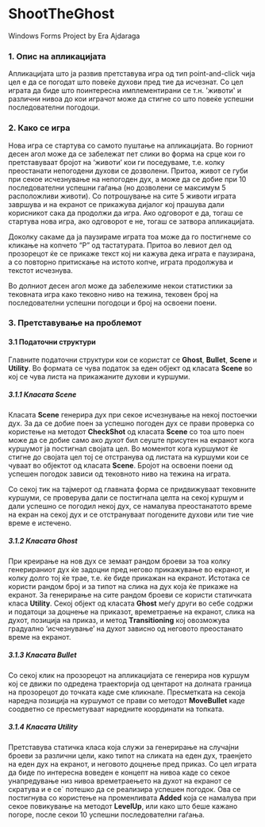 # ShootTheGhost
Windows Forms Project by Era Ajdaraga

### 1.	Опис на апликацијата

Апликацијата што ја развив претставува игра од тип point-and-click чија цел е да се погодат што повеќе духови пред тие да исчезнат. Со цел играта да биде што поинтересна имплементирани се т.н. 'животи' и различни нивоа до кои играчот може да стигне со што повеќе успешни последователни погодоци.

### 2.	Како се игра

Нова игра се стартува со самото пуштање на апликацијата. Во горниот десен агол може да се забележат пет слики во форма на срце кои го претставуваат бројот на ‘животи’ кои ги поседуваме, т.е. колку преостанати непогодени духови се дозволени. Притоа, живот се губи при секое исчезнување на непогоден дух, а може да се добие при 10 последователни успешни гаѓања (но дозволени се максимум 5 расположливи животи). Со потрошување на сите 5 животи играта завршува и на екранот се прикажува дијалог кој прашува дали корисникот сака да продолжи да игра. Ако одговорот е да, тогаш се стартува нова игра, ако одговорот е не, тогаш се затвора апликацијата.

Доколку сакаме да ја паузираме играта тоа може да го постигнеме со кликање на копчето “P” од тастатурата. Притоа во левиот дел од прозорецот ќе се прикаже текст кој ни кажува дека играта е паузирана, а со повторно притискање на истото копче, играта продолжува и текстот исчезнува.

Во долниот десен агол може да забележиме некои статистики за тековната игра како тековно ниво на тежина, тековен број на последователни успешни погодоци и број на освоени поени.


### 3.	Претставување на проблемот

#### 3.1 Податочни структури

Главните податочни структури кои се користат се **Ghost**, **Bullet**, **Scene** и **Utility**. Во формата се чува податок за еден објект од класата **Scene** во кој се чува листа на прикажаните духови и куршуми.

##### 3.1.1 Класата Scene

Класата **Scene** генерира дух при секое исчезнување на некој постоечки дух. За да се добие поен за успешно погоден дух се прави проверка со користење на методот **CheckShot** од класата **Scene** со тоа што поен може да се добие само ако духот бил сеуште присутен на екранот кога куршумот ја постигнал својата цел. Во моментот кога куршумот ќе стигне до својата цел тој се отстранува од листата на куршуми кои се чуваат во објектот од класата **Scene**. Бројот на освоени поени од успешен погодок зависи од тековното ниво на тежина на играта. 

Со секој тик на тајмерот од главната форма се придвижуваат тековните куршуми, се проверува дали се постигнала целта на секој куршум и дали успешно се погодил некој дух, се намалува преостанатото време на екран на секој дух и се отстрануваат погодените духови или тие чие време е истечено.

##### 3.1.2 Класата Ghost

При креирање на нов дух се земаат рандом броеви за тоа колку генерираниот дух ќе задоцни пред негово прикажување во екранот, и колку долго тој ќе трае, т.е. ќе биде прикажан на екранот. Истотака се користи рандом број и за типот на слика на дух која ќе прикаже на екранот. За генерирање на сите рандом броеви се користи статичката класа **Utility**. Секој објект од класата **Ghost** меѓу други во себе содржи и податоци за доцнење на приказот, времетраење на екранот, слика на духот, позиција на приказ, и метод **Тransitioning** кој овозможува градуално ‘исчезнување’ на духот зависно од неговото преостанато време на екранот.

##### 3.1.3 Класата Bullet

Со секој клик на прозорецот на апликацијата се генерира нов куршум кој се движи по одредена траекторија од центарот на долната граница на прозорецот до точката каде сме кликнале. Пресметката на секоја наредна позиција на куршумот се прави со методот **MoveBullet** каде соодветно се пресметуваат наредните координати на топката. 

##### 3.1.4 Класата Utility

Претставува статичка класа која служи за генерирање на случајни броеви за различни цели, како типот на сликата на еден дух, траенјето на еден дух на екранот, и неговото доцнење пред приказ. Со цел играта да биде по интересна воведен е концепт на нивоа каде со секое унапредување низ нивоа времетраењето на духот на екранот се скратува и е се\` потешко да се реализира успешен погодок. Ова се постигнува со користење на променливата **Added** која се намалува при секое повикување на методот **LevelUp**, или како што беше кажано погоре, после секои 10 успешни последователни гаѓања.
